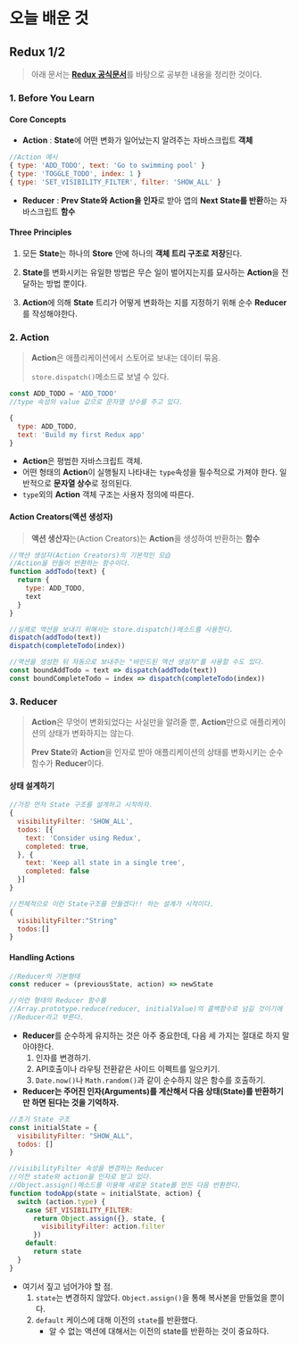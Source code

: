 # 오늘 배운 것

## Redux 1/2

> 아래 문서는 [**Redux 공식문서**](https://ko.redux.js.org/introduction/getting-started)를 바탕으로 공부한 내용을 정리한 것이다.

### 1. Before You Learn

#### Core Concepts

+ **Action** : **State**에 어떤 변화가 일어났는지 알려주는 자바스크립트 **객체**

```js
//Action 예시
{ type: 'ADD_TODO', text: 'Go to swimming pool' }
{ type: 'TOGGLE_TODO', index: 1 }
{ type: 'SET_VISIBILITY_FILTER', filter: 'SHOW_ALL' }
```

+ **Reducer** : **Prev State와 Action을 인자**로 받아 앱의 **Next State를 반환**하는 자바스크립트 **함수**

#### Three Principles

1. 모든 **State**는 하나의 **Store** 안에 하나의 **객체 트리 구조로 저장**된다.

2. **State**를 변화시키는 유일한 방법은 무슨 일이 벌어지는지를 묘사하는 **Action**을 전달하는 방법 뿐이다.

3. **Action**에 의해 **State** 트리가 어떻게 변화하는 지를 지정하기 위해 순수 **Reducer**를 작성해야한다.

### 2. Action

> **Action**은 애플리케이션에서 스토어로 보내는 데이터 묶음. 
>
> `store.dispatch()`메소드로 보낼 수 있다.

```js
const ADD_TODO = 'ADD_TODO'
//type 속성의 value 값으로 문자열 상수를 주고 있다.

{
  type: ADD_TODO,
  text: 'Build my first Redux app'
}
```

+ **Action**은 평범한 자바스크립트 객체.
+ 어떤 형태의 **Action**이 실행될지 나타내는 `type`속성을 필수적으로 가져야 한다. 일반적으로 **문자열 상수**로 정의된다.
+ `type`외의 **Action** 객체 구조는 사용자 정의에 따른다.

#### Action Creators(액션 생성자)

> **액션 생산자**는(Action Creators)는 **Action**을 생성하여 반환하는 **함수**

```js
//액션 생성자(Action Creators)의 기본적인 모습
//Action을 만들어 반환하는 함수이다.
function addTodo(text) {
  return {
    type: ADD_TODO,
    text
  }
}

//실제로 액션을 보내기 위해서는 store.dispatch()메소드를 사용한다.
dispatch(addTodo(text))
dispatch(completeTodo(index))

//액션을 생성한 뒤 자동으로 보내주는 "바인드된 액션 생성자"를 사용할 수도 있다.
const boundAddTodo = text => dispatch(addTodo(text))
const boundCompleteTodo = index => dispatch(completeTodo(index))
```

### 3. Reducer

> **Action**은 무엇이 변화되었다는 사실만을 알려줄 뿐, **Action**만으로 애플리케이션의 상태가 변화하지는 않는다.
>
> **Prev State**와 **Action**을 인자로 받아 애플리케이션의 상태를 변화시키는 순수 함수가 **Reducer**이다.

#### 상태 설계하기

```js
//가장 먼저 State 구조를 설계하고 시작하자.
{
  visibilityFilter: 'SHOW_ALL',
  todos: [{
    text: 'Consider using Redux',
    completed: true,
  }, {
    text: 'Keep all state in a single tree',
    completed: false
  }]
}

//전체적으로 이런 State구조를 만들겠다!! 하는 설계가 시작이다.
{
  visibilityFilter:"String"
  todos:[]
}
```

#### Handling Actions

```js
//Reducer의 기본형태
const reducer = (previousState, action) => newState

//이런 형태의 Reducer 함수를
//Array.prototype.reduce(reducer, initialValue)의 콜백함수로 넘길 것이기에
//Reducer라고 부른다.
```

+ **Reducer**를 순수하게 유지하는 것은 아주 중요한데, 다음 세 가지는 절대로 하지 말아야한다.
  1. 인자를 변경하기.
  2. API호출이나 라우팅 전환같은 사이드 이펙트를 일으키기.
  3. `Date.now()`나 `Math.random()`과 같이 순수하지 않은 함수를 호출하기.
+ **Reducer는 주어진 인자(Arguments)를 계산해서 다음 상태(State)를 반환하기만 하면 된다는 것을 기억하자.**

```js
//초기 State 구조
const initialState = {
  visibilityFilter: "SHOW_ALL",
  todos: []
}

//visibilityFilter 속성을 변경하는 Reducer
//이전 state와 action을 인자로 받고 있다.
//Object.assign()메소드를 이용해 새로운 State를 만든 다음 반환한다.
function todoApp(state = initialState, action) {
  switch (action.type) {
    case SET_VISIBILITY_FILTER:
      return Object.assign({}, state, {
        visibilityFilter: action.filter
      })   
    default:
      return state
  }
}
```

+ 여기서 짚고 넘어가야 할 점.
  1. `state`는 변경하지 않았다. `Object.assign()`을 통해 복사본을 만들었을 뿐이다.
  2. `default` 케이스에 대해 이전의 `state`를 반환했다. 
     + 알 수 없는 액션에 대해서는 이전의 state를 반환하는 것이 중요하다.

